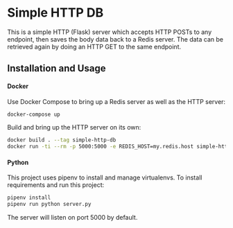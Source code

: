 Simple HTTP DB
==============

This is a simple HTTP (Flask) server which accepts HTTP POSTs to any endpoint,
then saves the body data back to a Redis server. The data can be retrieved
again by doing an HTTP GET to the same endpoint.

Installation and Usage
----------------------

#### Docker

Use Docker Compose to bring up a Redis server as well as the HTTP server:

```bash
docker-compose up
```

Build and bring up the HTTP server on its own:

```bash
docker build . --tag simple-http-db
docker run -ti --rm -p 5000:5000 -e REDIS_HOST=my.redis.host simple-http-db
```

#### Python

This project uses pipenv to install and manage virtualenvs. To install
requirements and run this project:

```bash
pipenv install
pipenv run python server.py
```

The server will listen on port 5000 by default.
